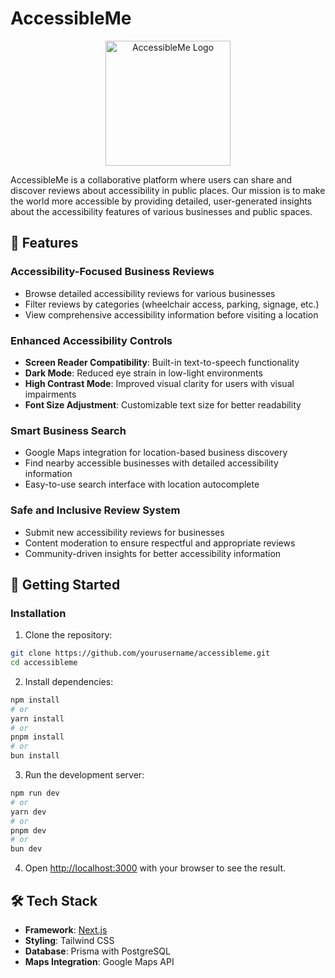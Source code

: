 # AccessibleMe

<div align="center">
  <img src="https://github.com/user-attachments/assets/3c32216d-59e6-4a7a-98ed-4f32d675228f" alt="AccessibleMe Logo" width="200"/>
</div>

AccessibleMe is a collaborative platform where users can share and discover reviews about accessibility in public places. Our mission is to make the world more accessible by providing detailed, user-generated insights about the accessibility features of various businesses and public spaces.

## 🌟 Features

### Accessibility-Focused Business Reviews

- Browse detailed accessibility reviews for various businesses
- Filter reviews by categories (wheelchair access, parking, signage, etc.)
- View comprehensive accessibility information before visiting a location

### Enhanced Accessibility Controls

- **Screen Reader Compatibility**: Built-in text-to-speech functionality
- **Dark Mode**: Reduced eye strain in low-light environments
- **High Contrast Mode**: Improved visual clarity for users with visual impairments
- **Font Size Adjustment**: Customizable text size for better readability

### Smart Business Search

- Google Maps integration for location-based business discovery
- Find nearby accessible businesses with detailed accessibility information
- Easy-to-use search interface with location autocomplete

### Safe and Inclusive Review System

- Submit new accessibility reviews for businesses
- Content moderation to ensure respectful and appropriate reviews
- Community-driven insights for better accessibility information

## 🚀 Getting Started

### Installation

1. Clone the repository:

```bash
git clone https://github.com/yourusername/accessibleme.git
cd accessibleme
```

2. Install dependencies:

```bash
npm install
# or
yarn install
# or
pnpm install
# or
bun install
```

3. Run the development server:

```bash
npm run dev
# or
yarn dev
# or
pnpm dev
# or
bun dev
```

4. Open [http://localhost:3000](http://localhost:3000) with your browser to see the result.

## 🛠️ Tech Stack

- **Framework**: [Next.js](https://nextjs.org)
- **Styling**: Tailwind CSS
- **Database**: Prisma with PostgreSQL
- **Maps Integration**: Google Maps API

